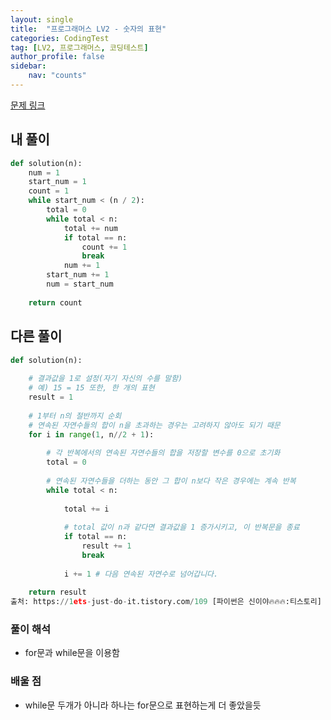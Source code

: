 ```yaml
---
layout: single
title:  "프로그래머스 LV2 - 숫자의 표현"
categories: CodingTest
tag: [LV2, 프로그래머스, 코딩테스트]
author_profile: false
sidebar: 
    nav: "counts"
---
```


[문제 링크](https://school.programmers.co.kr/learn/courses/30/lessons/12924)

## 내 풀이
```python
def solution(n):
    num = 1
    start_num = 1
    count = 1
    while start_num < (n / 2):
        total = 0
        while total < n:
            total += num
            if total == n:
                count += 1
                break
            num += 1
        start_num += 1
        num = start_num
        
    return count       
```

## 다른 풀이
```python
def solution(n):
    
    # 결과값을 1로 설정(자기 자신의 수를 말함)
    # 예) 15 = 15 또한, 한 개의 표현
    result = 1
    
    # 1부터 n의 절반까지 순회
    # 연속된 자연수들의 합이 n을 초과하는 경우는 고려하지 않아도 되기 때문
    for i in range(1, n//2 + 1):
        
        # 각 반복에서의 연속된 자연수들의 합을 저장할 변수를 0으로 초기화
        total = 0
        
        # 연속된 자연수들을 더하는 동안 그 합이 n보다 작은 경우에는 계속 반복
        while total < n:
            
            total += i
            
            # total 값이 n과 같다면 결과값을 1 증가시키고, 이 반복문을 종료
            if total == n:
                result += 1
                break
            
            i += 1 # 다음 연속된 자연수로 넘어갑니다.
            
    return result
출처: https://1ets-just-do-it.tistory.com/109 [파이썬은 신이야🔥🔥🔥:티스토리]
```

### 풀이 해석
- for문과 while문을 이용함

### 배울 점
- while문 두개가 아니라 하나는 for문으로 표현하는게 더 좋았을듯